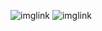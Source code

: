 ![imglink](https://raw.githubusercontent.com/darkrasid/test/master/IEerrorsmall.jpg)
![imglink](https://gitlab.com/darkrasid/testtest/raw/master/testing_image.jpg)




